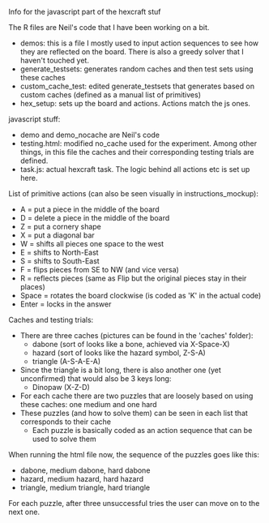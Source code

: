 Info for the javascript part of the hexcraft stuf

The R files are Neil's code that I have been working on a bit. 
- demos: this is a file I mostly used to input action sequences to see how they are reflected on the board. There is also a greedy solver that I haven't touched yet. 
- generate_testsets: generates random caches and then test sets using these caches 
- custom_cache_test: edited generate_testsets that generates based on custom caches (defined as a manual list of primitives)
- hex_setup: sets up the board and actions. Actions match the js ones.


javascript stuff: 
- demo and demo_nocache are Neil's code 
- testing.html: modified no_cache used for the experiment. Among other things, in this file the caches and their corresponding testing trials are defined. 
- task.js: actual hexcraft task. The logic behind all actions etc is set up here. 

List of primitive actions (can also be seen visually in instructions_mockup):
- A = put a piece in the middle of the board
- D = delete a piece in the middle of the board 
- Z = put a cornery shape 
- X = put a diagonal bar 
- W = shifts all pieces one space to the west 
- E = shifts to North-East 
- S = shifts to South-East 
- F = flips pieces from SE to NW (and vice versa)
- R = reflects pieces (same as Flip but the original pieces stay in their places)
- Space = rotates the board clockwise (is coded as 'K' in the actual code)
- Enter = locks in the answer 

Caches and testing trials: 
- There are three caches (pictures can be found in the 'caches' folder):
	- dabone (sort of looks like a bone, achieved via X-Space-X)
	- hazard (sort of looks like the hazard symbol, Z-S-A)
	- triangle (A-S-A-E-A)
- Since the triangle is a bit long, there is also another one (yet unconfirmed) that would also be 3 keys long:
	- Dinopaw (X-Z-D)
- For each cache there are two puzzles that are loosely based on using these caches: one medium and one hard
- These puzzles (and how to solve them) can be seen in each list that corresponds to their cache
	- Each puzzle is basically coded as an action sequence that can be used to solve them 

When running the html file now, the sequence of the puzzles goes like this:
- dabone, medium dabone, hard dabone
- hazard, medium hazard, hard hazard
- triangle, medium triangle, hard triangle 

For each puzzle, after three unsuccessful tries the user can move on to the next one. 
